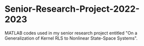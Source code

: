 # Senior-Research-Project-2022-2023
MATLAB codes used in my senior research project entitled "On a Generalization of Kernel RLS to Nonlinear State-Space Systems".
